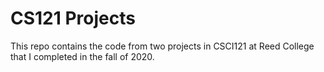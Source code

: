 # CS121 Projects

This repo contains the code from two projects in CSCI121 at Reed College that I completed in the fall of 2020.
